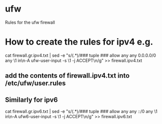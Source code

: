# ufw
Rules for the ufw firewall

# How to create the rules for ipv4 e.g. 
cat firewall.gr.ipv4.txt  | sed -e "s/\(.*\)/### tuple ### allow any any 0.0.0.0\/0 any \1 in\n-A ufw-user-input -s \1 -j ACCEPT\n/g" >> firewall.ipv4.txt

## add the contents of firewall.ipv4.txt into /etc/ufw/user.rules

## Similarly for ipv6
cat firewall.gr.ipv6.txt  | sed -e "s/\(.*\)/### tuple ### allow any any ::\/0 any \1 in\n-A ufw6-user-input -s \1 -j ACCEPT\n/g" >> firewall.ipv6.txt
